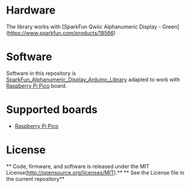 

# Hardware
The library works with [SparkFun Qwiic Alphanumeric Display - Green] (https://www.sparkfun.com/products/18566)
# Software
Software in this repository is  [SparkFun_Alphanumeric_Display_Arduino_Library](https://github.com/sparkfun/SparkFun_Alphanumeric_Display_Arduino_Library) adapted to 
work with [Raspberry Pi Pico](https://www.raspberrypi.com/products/raspberry-pi-pico/) board.
# Supported boards
- [Raspberry Pi Pico](https://www.raspberrypi.com/products/raspberry-pi-pico/)
# License
** Code, firmware, and software is released under the MIT License(http://opensource.org/licenses/MIT).**
** See the License file in the current repository**
